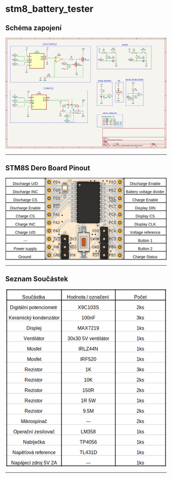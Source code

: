 # stm8_battery_tester
## Schéma zapojení
<p align="center"><img src="media/schematic.png"><p>
  
---
  
## STM8S Dero Board Pinout
<p align="center"><img src="media/pinout_1.png"><p>
  
---
  
## Seznam Součástek
<p align="left"><img src="media/BOM.png"><p>

---
  
  
